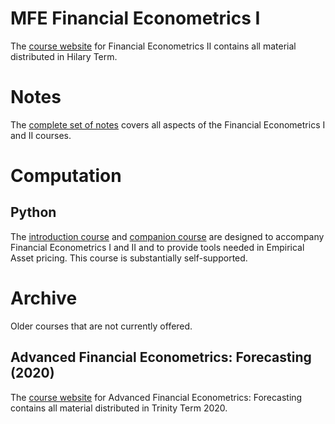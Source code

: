 <!--
.. title: MFE Teaching Resources
.. hidetitle: True
.. slug: mfe
.. date: 2019-09-02 11:27:16 UTC+01:00
.. tags: 
.. category: 
.. link: 
.. description: Material used in the Financial Econometrics course on the Master's in Financial Economics (MFE) at Oxford
.. type: text
.. jumbotron_color: #ffcc00
.. jumbotron: MFE Financial Econometrics
.. jumbotron_text: Slides, problem sets and assignment for the core Financial Econometrics Course
-->

# MFE Financial Econometrics I 

The [course website](/teaching/mfe/michaelmas-term/) for Financial Econometrics II contains all material distributed in Hilary Term. 

# Notes

The [complete set of notes](/teaching/mfe/notes/) covers all aspects of the Financial Econometrics I and II courses. 

# Computation

## Python

The [introduction course](/teaching/python/course/) and [companion course](/teaching/python/course/)
are designed to accompany Financial Econometrics I and II and
to provide tools needed in Empirical Asset pricing. This course is substantially self-supported.

# Archive

Older courses that are not currently offered.

## Advanced Financial Econometrics: Forecasting (2020) 

The [course website](/teaching/mfe/advanced-financial-econometrics-forecasting/) for Advanced Financial Econometrics: Forecasting contains all material distributed in Trinity Term 2020. 
